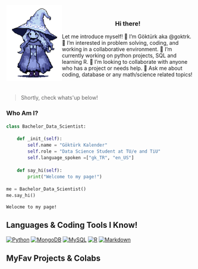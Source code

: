 <img align="left" src="https://github.com/goktrk/goktrk/blob/1216225159e5638b0829a201b4f9e80571ea9ace/assets/darksouls_art.gif" width="150">

<br>

<h3 style="text-align:center;">Hi there!</h3>

Let me introduce myself! 👋 I’m Göktürk aka @goktrk. 👀 I’m interested in problem solving, coding, and working in a collaborative environment.
🌱 I’m currently working on python projects, SQL and learning R. 💞️ I’m looking to collaborate with anyone who has a project or needs help.
💬 Ask me about coding, database or any math/science related topics!

<br>

> Shortly, check whats'up below!

### Who Am I?

```python
class Bachelor_Data_Scientist:

    def _init_(self):
        self.name = "Göktürk Kalender"
        self.role = "Data Science Student at TU/e and TiU"
        self.language_spoken =["gk_TR", "en_US"]

    def say_hi(self):
        print("Welcome to my page!")

me = Bachelor_Data_Scientist()
me.say_hi()
```

    Welocme to my page!


## Languages & Coding Tools I Know!

[![Python](https://img.shields.io/badge/Python-3776AB?logo=python&logoColor=gold)](#)
[![MongoDB](https://img.shields.io/badge/MongoDB-%234ea94b.svg?logo=mongodb&logoColor=white)](#)
[![MySQL](https://img.shields.io/badge/MySQL-4479A1?logo=mysql&logoColor=fff)](#)
[![R](https://img.shields.io/badge/R-%23276DC3.svg?logo=r&logoColor=white)](#)
[![Markdown](https://img.shields.io/badge/Markdown-%23000000.svg?logo=markdown&logoColor=white)](#)



## MyFav Projects & Colabs

